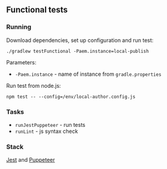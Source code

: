 ## Functional tests

### Running

Download dependencies, set up configuration and run test:

`./gradlew testFunctional -Paem.instance=local-publish`

Parameters:

* `-Paem.instance` - name of instance from `gradle.properties`

Run test from node.js:

`npm test -- --config=/env/local-author.config.js`

### Tasks

* `runJestPuppeteer` - run tests
* `runLint` - js syntax check
 
### Stack

[Jest](https://jestjs.io/) and [Puppeteer](https://pptr.dev/)


